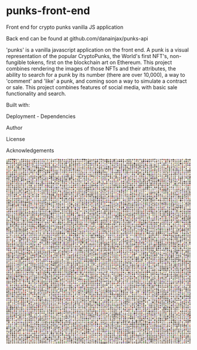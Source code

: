 # punks-front-end

Front end for crypto punks vanilla JS application

Back end can be found at github.com/danainjax/punks-api

'punks' is a vanilla javascript application on the front end. A punk is a visual representation of the popular CryptoPunks, the World's first NFT's, non-fungible tokens, first on the blockchain art on Ethereum. This project combines rendering the images of those NFTs and their attributes, the ability to search for a punk by its number (there are over 10,000), a way to 'comment' and 'like' a punk, and coming soon a way to simulate a contract or sale. This project combines features of social media, with basic sale functionality and search.

Built with:

Deployment - Dependencies

Author

License

Acknowledgements

![CryptoPunks](./assets/images/allPunks.png)
